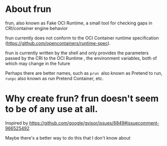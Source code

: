 # About frun

frun, also known as Fake OCI Runtime, a small tool for checking gaps in CRI/container engine behavior

frun currently does not conform to the OCI Container runtime specification
(<https://github.com/opencontainers/runtime-spec>).

frun is currently written by the shell and only provides the parameters passed by the CRI to the OCI Runtime
, the environment variables, both of which may change in the future

Perhaps there are better names, such as `prun `also known as Pretend to run, `runpc` also known as run Pretend Container, etc.

# Why create frun? frun doesn't seem to be of any use at all.

Inspired by https://github.com/google/gvisor/issues/6849#issuecomment-966525492

Maybe there's a better way to do this that I don't know about
